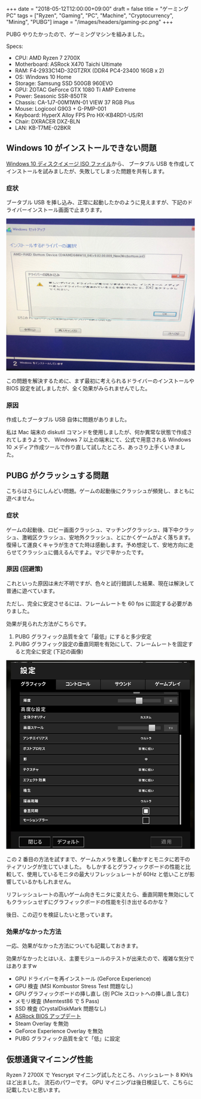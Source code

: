 +++
date = "2018-05-12T12:00:00+09:00"
draft = false
title = "ゲーミング PC"
tags = ["Ryzen", "Gaming", "PC", "Machine",
        "Cryptocurrency", "Mining", "PUBG"]
image = "/images/headers/gaming-pc.png"
+++

PUBG やりたかったので、ゲーミングマシンを組みました。

Specs:

- CPU: AMD Ryzen 7 2700X
- Motherboard: ASRock X470 Taichi Ultimate
- RAM: F4-2933C14D-32GTZRX (DDR4 PC4-23400 16GB x 2)
- OS: Windows 10 Home
- Storage: Samsung SSD 500GB 960EVO
- GPU: ZOTAC GeForce GTX 1080 Ti AMP Extreme
- Power: Seasonic SSR-850TR
- Chassis: CA-1J7-00M1WN-01 VIEW 37 RGB Plus
- Mouse: Logicool G903 + G-PMP-001
- Keyboard: HyperX Alloy FPS Pro HX-KB4RD1-US/R1
- Chair: DXRACER DXZ-BLN
- LAN: KB-T7ME-02BKR

## Windows 10 がインストールできない問題

[Windows 10 ディスクイメージ ISO ファイル](https://www.microsoft.com/ja-jp/software-download/windows10ISO)から、
ブータブル USB を作成してインストールを試みましたが、失敗してしまった問題を共有します。

### 症状

ブータブル USB を挿し込み、正常に起動したかのように見えますが、下記のドライバーインストール画面で止まります。

![Windows 10 インストール失敗](/images/win10-driver-not-found.png "Windows 10 インストール失敗")

この問題を解決するために、まず最初に考えられるドライバーのインストールや BIOS 設定を試しましたが、全く効果がみられませんでした。

### 原因

作成したブータブル USB 自体に問題がありました。

私は Mac 端末の diskutil コマンドを使用しましたが、何か異常な状態で作成されてしまうようで、 Windows 7 以上の端末にて、公式で用意される Windows 10 メディア作成ツールで作り直して試したところ、あっさり上手くいきました。

## PUBG がクラッシュする問題

こちらはさらにしんどい問題。ゲームの起動後にクラッシュが頻発し、まともに遊べません。

### 症状

ゲームの起動後、ロビー画面クラッシュ、マッチングクラッシュ、降下中クラッシュ、激戦区クラッシュ、安地外クラッシュ、とにかくゲームがよく落ちます。復帰して運良くキャラが生きてた時は感動します。予め想定して、安地方向に走らせてクラッシュに備えるんですよ。マジで辛かったです。

### 原因 (回避策)

これといった原因は未だ不明ですが、色々と試行錯誤した結果、現在は解決して普通に遊べています。

ただし、完全に安定させるには、フレームレートを 60 fps に固定する必要がありました。

効果が見られた方法がこちらです。

1. PUBG グラフィック品質を全て「最低」にすると多少安定
2. PUBG グラフィック設定の垂直同期を有効にして、フレームレートを固定すると完全に安定 (下記の画像)

![PUBG グラフィック設定](/images/pubg-settings-20180522.png "PUBG グラフィック設定")

この 2 番目の方法を試すまで、ゲームカメラを激しく動かすとモニタに若干のティアリングが生じていました。
もしかするとグラフィックボードの性能と比較して、使用しているモニタの最大リフレッシュレートが
60Hz と低いことが影響しているかもしれません。

リフレッシュレートの高いゲーム向きモニタに変えたら、垂直同期を無効にしてもクラッシュせずにグラフィックボードの性能を引き出せるのかな？

後日、この辺りを検証したいと思っています。

### 効果がなかった方法

一応、効果がなかった方法についても記載しておきます。

効果がなかったとはいえ、主要モジュールのテストが出来たので、複雑な気分ではありますw

- GPU ドライバーを再インストール (GeForce Experience)
- GPU 検査 (MSI Kombustor Stress Test 問題なし)
- GPU グラフィックボードの挿し直し (別 PCIe スロットへの挿し直し含む)
- メモリ検査 (Memtest86 で 5 Pass)
- SSD 検査 (CrystalDiskMark 問題なし)
- [ASRock BIOS アップデート](https://www.asrock.com/MB/AMD/X470%20Taichi%20Ultimate/index.jp.asp#BIOS)
- Steam Overlay を無効
- GeForce Experience Overlay を無効
- PUBG グラフィック品質を全て「低」に設定

## 仮想通貨マイニング性能

Ryzen 7 2700X で Yescrypt マイニング試したところ、ハッシュレート 8 KH/s ほど出ました。
流石のパワーです。
GPU マイニングは後日検証して、こちらに記載したいと思います。
